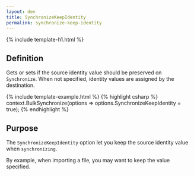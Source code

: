 ```yaml
---
layout: dev
title: SynchronizeKeepIdentity
permalink: synchronize-keep-identity
---
```


{% include template-h1.html %}

## Definition
Gets or sets if the source identity value should be preserved on `Synchronize`. When not specified, identity values are assigned by the destination.

{% include template-example.html %} 
{% highlight csharp %}
context.BulkSynchronize(options => options.SynchronizeKeepIdentity = true);
{% endhighlight %}

## Purpose
The `SynchronizeKeepIdentity` option let you keep the source identity value when `synchronizing`.

By example, when importing a file, you may want to keep the value specified.
